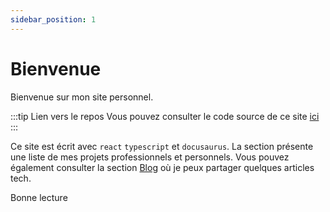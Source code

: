 ```yaml
---
sidebar_position: 1
---
```


# Bienvenue

Bienvenue sur mon site personnel.

:::tip Lien vers le repos
Vous pouvez consulter le code source de ce site [ici](https://github.com/simonboisset/website)
:::

Ce site est écrit avec `react` `typescript` et `docusaurus`.
La section présente une liste de mes projets professionnels et personnels.
Vous pouvez également consulter la section [Blog](/blog) où je peux partager quelques articles tech.

Bonne lecture
